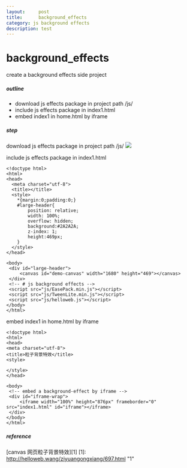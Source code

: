 ```yaml
---
layout:     post
title:      background_effects
category: js background effects
description: test
---
```


# background_effects 
 create a background effects side project

#####  outline
 - download js effects package in project path /js/
 - include js effects package in index1.html
 - embed index1 in home.html by iframe
 
#####  step
download js effects package in project path /js/
![](https://raw.githubusercontent.com/u0652804/u0652804.github.io/master/images/other/up_res/background_effects_p1.png)

include js effects package in index1.html

    <!doctype html>
    <html>
    <head>
      <meta charset="utf-8">
      <title></title>
      <style>
        *{margin:0;padding:0;}
        #large-header{
        	position: relative;
        	width: 100%;
        	overflow: hidden;
        	background:#2A2A2A;
        	z-index: 1;
        	height:469px;
        }
      </style>
    </head>
    
    <body>
     <div id="large-header">
         <canvas id="demo-canvas" width="1680" height="469"></canvas>
     </div>
     <!-- # js background effects -->
     <script src="js/EasePack.min.js"></script>
     <script src="js/TweenLite.min.js"></script>
     <script src="js/helloweb.js"></script>
    </body>
    </html>

embed index1 in home.html by iframe

    <!doctype html>
    <html>
    <head>
    <meta charset="utf-8">
    <title>粒子背景特效</title>
    <style>
    
    </style>
    </head>
    
    <body>
     <!-- embed a background-effect by iframe -->
     <div id="iframe-wrap">
         <iframe width="100%" height="876px" frameborder="0" src="index1.html" id="iframe"></iframe>
     </div>
    </body>
    </html>

#####  reference
 [canvas 网页粒子背景特效][1]
[1]: http://helloweb.wang/ziyuangongxiang/697.html "1"